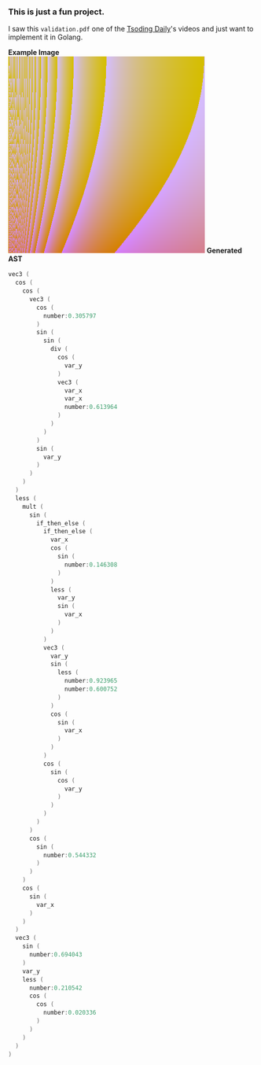 ### This is just a fun project.

I saw this ``validation.pdf`` one of the [Tsoding Daily](https://www.youtube.com/@TsodingDaily)'s videos and just want to implement it in Golang.

**Example Image**
![1748166714446](image/README/1748166714446.png)
**Generated AST**

```c
vec3 (
  cos (
    cos (
      vec3 (
        cos (
          number:0.305797
        )
        sin (
          sin (
            div (
              cos (
                var_y
              )
              vec3 (
                var_x
                var_x
                number:0.613964
              )
            )
          )
        )
        sin (
          var_y
        )
      )
    )
  )
  less (
    mult (
      sin (
        if_then_else (
          if_then_else (
            var_x
            cos (
              sin (
                number:0.146308
              )
            )
            less (
              var_y
              sin (
                var_x
              )
            )
          )
          vec3 (
            var_y
            sin (
              less (
                number:0.923965
                number:0.600752
              )
            )
            cos (
              sin (
                var_x
              )
            )
          )
          cos (
            sin (
              cos (
                var_y
              )
            )
          )
        )
      )
      cos (
        sin (
          number:0.544332
        )
      )
    )
    cos (
      sin (
        var_x
      )
    )
  )
  vec3 (
    sin (
      number:0.694043
    )
    var_y
    less (
      number:0.210542
      cos (
        cos (
          number:0.020336
        )
      )
    )
  )
)
```

